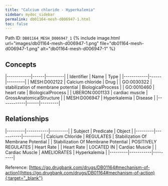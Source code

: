 ```yaml
---
title: "Calcium chloride - Hyperkalemia"
sidebar: mydoc_sidebar
permalink: db01164-mesh-d006947-1.html
toc: false 
---
```



Path ID: `DB01164_MESH_D006947_1`
{% include image.html url="images/db01164-mesh-d006947-1.png" file="db01164-mesh-d006947-1.png" alt="db01164-mesh-d006947-1" %}

## Concepts

|------------|------|---------|
| Identifier | Name | Type    |
|------------|------|---------|
| MESH:D002122 | Calcium chloride | Drug |
| GO:0030322 | stabilization of membrane potential | BiologicalProcess |
| GO:0010460 | heart rate | BiologicalProcess |
| UBERON:0001133 | cardiac muscle | GrossAnatomicalStructure |
| MESH:D006947 | Hyperkalemia | Disease |
|------------|------|---------|

## Relationships

|---------|-----------|---------|
| Subject | Predicate | Object  |
|---------|-----------|---------|
| Calcium Chloride | REGULATES | Stabilization Of Membrane Potential |
| Stabilization Of Membrane Potential | POSITIVELY REGULATES | Heart Rate |
| Heart Rate | LOCATED IN | Cardiac Muscle |
| Cardiac Muscle | AMELIORATES | Hyperkalemia |
|---------|-----------|---------|

Reference: [https://go.drugbank.com/drugs/DB01164#mechanism-of-action](https://go.drugbank.com/drugs/DB01164#mechanism-of-action){:target="_blank"}